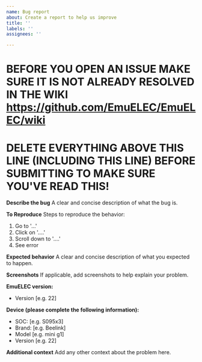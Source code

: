 ```yaml
---
name: Bug report
about: Create a report to help us improve
title: ''
labels: ''
assignees: ''

---
```


# BEFORE YOU OPEN AN ISSUE MAKE SURE IT IS NOT ALREADY RESOLVED IN THE WIKI https://github.com/EmuELEC/EmuELEC/wiki
# DELETE EVERYTHING ABOVE THIS LINE (INCLUDING THIS LINE) BEFORE SUBMITTING TO MAKE SURE YOU'VE READ THIS!


**Describe the bug**
A clear and concise description of what the bug is.

**To Reproduce**
Steps to reproduce the behavior:
1. Go to '...'
2. Click on '....'
3. Scroll down to '....'
4. See error

**Expected behavior**
A clear and concise description of what you expected to happen.

**Screenshots**
If applicable, add screenshots to help explain your problem.

**EmuELEC version:**
 - Version [e.g. 22]

**Device (please complete the following information):**
 - SOC: [e.g. S095x3]
 - Brand: [e.g. Beelink]
 - Model [e.g. mini g1]
 - Version [e.g. 22]

**Additional context**
Add any other context about the problem here.
